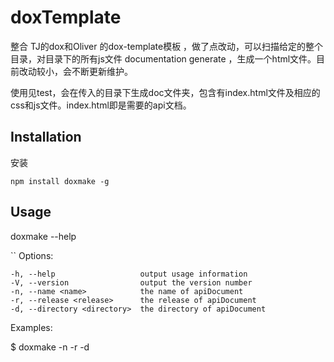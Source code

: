 doxTemplate
===========

整合 TJ的dox和Oliver 的dox-template模板 ，做了点改动，可以扫描给定的整个目录，对目录下的所有js文件 
documentation generate ，生成一个html文件。目前改动较小，会不断更新维护。

使用见test，会在传入的目录下生成doc文件夹，包含有index.html文件及相应的css和js文件。index.html即是需要的api文档。
## Installation
安装
```
npm install doxmake -g
```
## Usage

doxmake --help

`` Options:

    -h, --help                   output usage information
    -V, --version                output the version number
    -n, --name <name>            the name of apiDocument
    -r, --release <release>      the release of apiDocument
    -d, --directory <directory>  the directory of apiDocument

 Examples:

  $ doxmake -n <name> -r <release> -d <directory>

```




